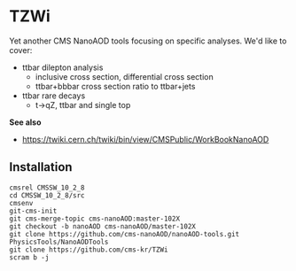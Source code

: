 # TZWi
Yet another CMS NanoAOD tools focusing on specific analyses.
We'd like to cover:

  * ttbar dilepton analysis
    * inclusive cross section, differential cross section
    * ttbar+bbbar cross section ratio to ttbar+jets
  * ttbar rare decays
    * t->qZ, ttbar and single top

**See also**
- https://twiki.cern.ch/twiki/bin/view/CMSPublic/WorkBookNanoAOD

## Installation
```
cmsrel CMSSW_10_2_8
cd CMSSW_10_2_8/src
cmsenv
git-cms-init
git cms-merge-topic cms-nanoAOD:master-102X
git checkout -b nanoAOD cms-nanoAOD/master-102X
git clone https://github.com/cms-nanoAOD/nanoAOD-tools.git PhysicsTools/NanoAODTools
git clone https://github.com/cms-kr/TZWi
scram b -j
```
